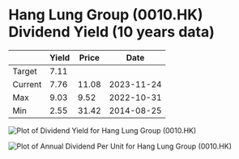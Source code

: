 # Hang Lung Group (0010.HK) Dividend Yield (10 years data)

|     | Yield   | Price | Date       |
|-----|---------|-------|------------|
| Target | 7.11 |  |  |
| Current | 7.76 | 11.08  | 2023-11-24 |
| Max | 9.03 | 9.52  | 2022-10-31 |
| Min | 2.55 | 31.42  | 2014-08-25 |

![Plot of Dividend Yield for Hang Lung Group (0010.HK)](0010_div_10.png)

![Plot of Annual Dividend Per Unit for Hang Lung Group (0010.HK)](0010_yearly_dpu.png)
